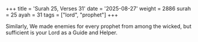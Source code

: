 +++
title = 'Surah 25, Verses 31'
date = '2025-08-27'
weight = 2886
surah = 25
ayah = 31
tags = ["lord", "prophet"]
+++

Similarly, We made enemies for every prophet from among the wicked, but sufficient is your Lord as a Guide and Helper.